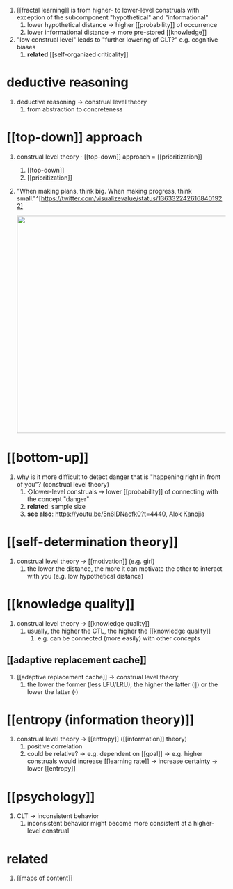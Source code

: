 1. [[fractal learning]] is from higher- to lower-level construals with exception of the subcomponent "hypothetical" and "informational"
	1. lower hypothetical distance → higher [[probability]] of occurrence
	2. lower informational distance → more pre-stored [[knowledge]]
2. "low construal level" leads to "further lowering of CLT?" e.g. cognitive biases
	1. **related** [[self-organized criticality]]

# deductive reasoning
1. deductive reasoning → construal level theory
	1. from abstraction to concreteness

# [[top-down]] approach
1. construal level theory · [[top-down]] approach = [[prioritization]]
	1. [[top-down]]
	2. [[prioritization]]
2. "When making plans, think big. When making progress, think small."^[https://twitter.com/visualizevalue/status/1363322426168401922]

	<img src="https://pbs.twimg.com/media/Eut-hSaXAAU6gze?format=jpg&name=large" width="500" />
	
# [[bottom-up]]
1. why is it more difficult to detect danger that is "happening right in front of you"? (construal level theory)
	1. ◇lower-level construals → lower [[probability]] of connecting with the concept "danger"
	2. **related**: sample size
	3. **see also**: https://youtu.be/5n6lDNacfk0?t=4440, Alok Kanojia

# [[self-determination theory]]
1. construal level theory → [[motivation]] (e.g. girl)
	1. the lower the distance, the more it can motivate the other to interact with you (e.g. low hypothetical distance)

# [[knowledge quality]]
1. construal level theory → [[knowledge quality]]
	1. usually, the higher the CTL, the higher the [[knowledge quality]]
		1. e.g. can be connected (more easily) with other concepts

## [[adaptive replacement cache]]
1. [[adaptive replacement cache]] → construal level theory
	1. the lower the former (less LFU/LRU), the higher the latter (∥) or the lower the latter (·)

# [[entropy (information theory)]]
1. construal level theory → [[entropy]] ([[information]] theory)
	1. positive correlation
	2. could be relative? → e.g. dependent on [[goal]] → e.g. higher construals would increase [[learning rate]] → increase certainty → lower [[entropy]]

# [[psychology]]
1. CLT → inconsistent behavior
	1. inconsistent behavior might become more consistent at a higher-level construal

# related
1. [[maps of content]]
